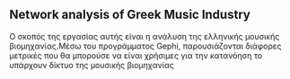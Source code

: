 ## Network analysis of Greek Music Industry

Ο σκοπός της εργασίας αυτής είναι η ανάλυση της ελληνικής μουσικής βιομηχανίας.Μέσω του προγράμματος Gephi, παρουσιάζονται διάφορες μετρικές που θα μπορούσε να είναι χρήσιμες για την κατανόηση το υπάρχουν δίκτυο της μουσικής βιομηχανίας
